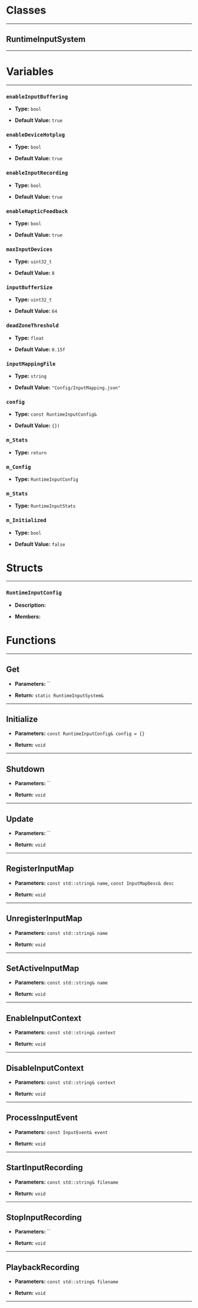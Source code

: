 # Classes
---

## RuntimeInputSystem
---




# Variables
---

### `enableInputBuffering`

- **Type:** `bool`

- **Default Value:** `true`



### `enableDeviceHotplug`

- **Type:** `bool`

- **Default Value:** `true`



### `enableInputRecording`

- **Type:** `bool`

- **Default Value:** `true`



### `enableHapticFeedback`

- **Type:** `bool`

- **Default Value:** `true`



### `maxInputDevices`

- **Type:** `uint32_t`

- **Default Value:** `8`



### `inputBufferSize`

- **Type:** `uint32_t`

- **Default Value:** `64`



### `deadZoneThreshold`

- **Type:** `float`

- **Default Value:** `0.15f`



### `inputMappingFile`

- **Type:** `string`

- **Default Value:** `"Config/InputMapping.json"`



### `config`

- **Type:** `const RuntimeInputConfig&`

- **Default Value:** `{})`



### `m_Stats`

- **Type:** `return`



### `m_Config`

- **Type:** `RuntimeInputConfig`



### `m_Stats`

- **Type:** `RuntimeInputStats`



### `m_Initialized`

- **Type:** `bool`

- **Default Value:** `false`




# Structs
---

### `RuntimeInputConfig`

- **Description:** 

- **Members:**




# Functions
---

## Get



- **Parameters:** ``

- **Return:** `static RuntimeInputSystem&`

---

## Initialize



- **Parameters:** `const RuntimeInputConfig& config = {}`

- **Return:** `void`

---

## Shutdown



- **Parameters:** ``

- **Return:** `void`

---

## Update



- **Parameters:** ``

- **Return:** `void`

---

## RegisterInputMap



- **Parameters:** `const std::string& name`, `const InputMapDesc& desc`

- **Return:** `void`

---

## UnregisterInputMap



- **Parameters:** `const std::string& name`

- **Return:** `void`

---

## SetActiveInputMap



- **Parameters:** `const std::string& name`

- **Return:** `void`

---

## EnableInputContext



- **Parameters:** `const std::string& context`

- **Return:** `void`

---

## DisableInputContext



- **Parameters:** `const std::string& context`

- **Return:** `void`

---

## ProcessInputEvent



- **Parameters:** `const InputEvent& event`

- **Return:** `void`

---

## StartInputRecording



- **Parameters:** `const std::string& filename`

- **Return:** `void`

---

## StopInputRecording



- **Parameters:** ``

- **Return:** `void`

---

## PlaybackRecording



- **Parameters:** `const std::string& filename`

- **Return:** `void`

---
